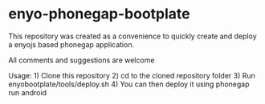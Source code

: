enyo-phonegap-bootplate
=======================


This repository was created as a convenience to quickly create and deploy a enyojs based phonegap application.

All comments and suggestions are welcome

Usage:
	1) Clone this repository
	2) cd to the cloned repository folder
	3) Run
		enyobootplate/tools/deploy.sh
	4) You can then deploy it using
		phonegap run android

